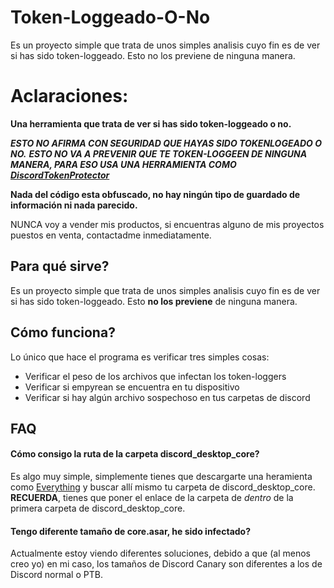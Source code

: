 # Token-Loggeado-O-No
Es un proyecto simple que trata de unos simples analisis cuyo fin es de ver si has sido token-loggeado. Esto no los previene de ninguna manera.

# Aclaraciones:

**Una herramienta que trata de ver si has sido token-loggeado o no.**

***ESTO NO AFIRMA CON SEGURIDAD QUE HAYAS SIDO TOKENLOGEADO O NO.***
***ESTO NO VA A PREVENIR QUE TE TOKEN-LOGGEEN DE NINGUNA MANERA, PARA ESO USA UNA HERRAMIENTA COMO [DiscordTokenProtector](https://github.com/andro2157/DiscordTokenProtector)***

**Nada del código esta obfuscado, no hay ningún tipo de guardado de información ni nada parecido.**

NUNCA voy a vender mis productos, si encuentras alguno de mis proyectos puestos en venta, contactadme inmediatamente.

## Para qué sirve? 

Es un proyecto simple que trata de unos simples analisis cuyo fin es de ver si has sido token-loggeado. Esto **no los previene** de ninguna manera.


## Cómo funciona?

Lo único que hace el programa es verificar tres simples cosas:

- Verificar el peso de los archivos que infectan los token-loggers
- Verificar si empyrean se encuentra en tu dispositivo
- Verificar si hay algún archivo sospechoso en tus carpetas de discord


## FAQ

#### Cómo consigo la ruta de la carpeta discord_desktop_core?

Es algo muy simple, simplemente tienes que descargarte una heramienta como [Everything](https://www.voidtools.com/es-es/) y buscar allí mismo tu carpeta de discord_desktop_core. **RECUERDA**, tienes que poner el enlace de la carpeta de *dentro* de la primera carpeta de discord_desktop_core.

#### Tengo diferente tamaño de core.asar, he sido infectado?

Actualmente estoy viendo diferentes soluciones, debido a que (al menos creo yo) en mi caso, los tamaños de Discord Canary son diferentes a los de Discord normal o PTB.



